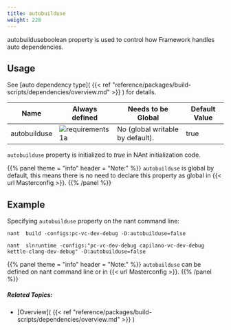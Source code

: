 ```yaml
---
title: autobuilduse
weight: 228
---
```


autobuilduseboolean property is used to control how Framework handles auto dependencies.

<a name="Usage"></a>
## Usage ##

See [auto dependency type]( {{< ref "reference/packages/build-scripts/dependencies/overview.md" >}} ) for details.

Name |Always defined |Needs to be Global |Default Value |
--- |--- |--- |--- |
| autobuilduse | ![requirements 1a]( requirements1a.gif ) | No (global writable by default). | true |

 `autobuilduse`  property is initialized to  *true* in NAnt initialization code.


{{% panel theme = "info" header = "Note:" %}}
`autobuilduse`  is global by default, this means there is no need to declare this property as global in {{< url Masterconfig >}}.
{{% /panel %}}
## Example ##

Specifying `autobuilduse` property on the nant command line:


```
nant  build -configs:pc-vc-dev-debug -D:autobuilduse=false

nant  slnruntime -configs:"pc-vc-dev-debug capilano-vc-dev-debug kettle-clang-dev-debug" -D:autobuilduse=false
```

{{% panel theme = "info" header = "Note:" %}}
`autobuilduse`  can be defined on nant command line or in {{< url Masterconfig >}}.
{{% /panel %}}

##### Related Topics: #####
-  [Overview]( {{< ref "reference/packages/build-scripts/dependencies/overview.md" >}} ) 
